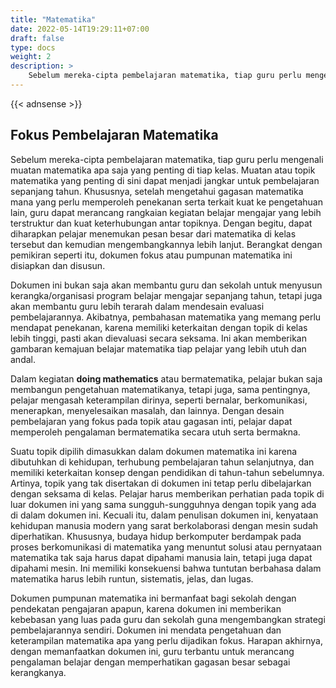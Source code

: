 ```yaml
---
title: "Matematika"
date: 2022-05-14T19:29:11+07:00
draft: false
type: docs
weight: 2
description: >
    Sebelum mereka-cipta pembelajaran matematika, tiap guru perlu mengenali muatan matematika apa saja yang penting di tiap kelas. Muatan atau topik matematika yang penting di sini dapat menjadi jangkar untuk pembelajaran sepanjang tahun.
---
```



{{< adnsense >}}

## Fokus Pembelajaran Matematika

Sebelum mereka-cipta pembelajaran matematika, tiap guru perlu mengenali muatan matematika apa saja yang penting di tiap kelas. Muatan atau topik matematika yang penting di sini dapat menjadi jangkar untuk pembelajaran sepanjang tahun. Khususnya, setelah mengetahui gagasan matematika mana yang perlu memperoleh penekanan serta terkait kuat ke pengetahuan lain, guru dapat merancang rangkaian kegiatan belajar mengajar yang lebih terstruktur dan kuat keterhubungan antar topiknya. Dengan begitu, dapat diharapkan pelajar menemukan pesan besar dari matematika di kelas tersebut dan kemudian mengembangkannya lebih lanjut. Berangkat dengan pemikiran seperti itu, dokumen fokus atau pumpunan matematika ini disiapkan dan disusun.

Dokumen ini bukan saja akan membantu guru dan sekolah untuk menyusun kerangka/organisasi program belajar mengajar sepanjang tahun, tetapi juga akan membantu guru lebih terarah dalam mendesain evaluasi pembelajarannya. Akibatnya, pembahasan matematika yang memang perlu mendapat penekanan, karena memiliki keterkaitan dengan topik di kelas lebih tinggi, pasti akan dievaluasi secara seksama. Ini akan memberikan gambaran kemajuan belajar matematika tiap pelajar yang lebih utuh dan andal.

Dalam kegiatan **doing mathematics** atau bermatematika, pelajar bukan saja membangun pengetahuan matematikanya, tetapi juga, sama pentingnya, pelajar mengasah keterampilan dirinya, seperti bernalar, berkomunikasi, menerapkan, menyelesaikan masalah, dan lainnya. Dengan desain pembelajaran yang fokus pada topik atau gagasan inti, pelajar dapat memperoleh pengalaman bermatematika secara utuh serta bermakna.

Suatu topik dipilih dimasukkan dalam dokumen matematika ini karena dibutuhkan di kehidupan, terhubung pembelajaran tahun selanjutnya, dan memiliki keterkaitan konsep dengan pendidikan di tahun-tahun sebelumnya. Artinya, topik yang tak disertakan di dokumen ini tetap perlu dibelajarkan dengan seksama di kelas. Pelajar harus memberikan perhatian pada topik di luar dokumen ini yang sama sungguh-sungguhnya dengan topik yang ada di dalam dokumen ini. Kecuali itu, dalam penulisan dokumen ini, kenyataan kehidupan manusia modern yang sarat berkolaborasi dengan mesin sudah diperhatikan. Khususnya, budaya hidup berkomputer berdampak pada proses berkomunikasi di matematika yang menuntut solusi atau pernyataan matematika tak saja harus dapat dipahami manusia lain, tetapi juga dapat dipahami mesin. Ini memiliki konsekuensi bahwa tuntutan berbahasa dalam matematika harus lebih runtun, sistematis, jelas, dan lugas.

Dokumen pumpunan matematika ini bermanfaat bagi sekolah dengan pendekatan pengajaran apapun, karena dokumen ini memberikan kebebasan yang luas pada guru dan sekolah guna mengembangkan strategi pembelajarannya sendiri. Dokumen ini mendata pengetahuan dan keterampilan matematika apa yang perlu dijadikan fokus. Harapan akhirnya, dengan memanfaatkan dokumen ini, guru terbantu untuk merancang pengalaman belajar dengan memperhatikan gagasan besar sebagai kerangkanya.